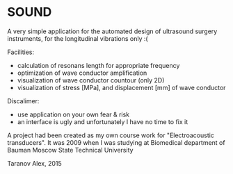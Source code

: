 # SOUND
A very simple application for the automated design of ultrasound surgery instruments,
for the longitudinal vibrations only :( 

Facilities:
- calculation of resonans length for appropriate frequency
- optimization of wave conductor amplification
- visualization of wave conductor countour (only 2D)
- visualization of stress [MPa], and displacement [mm] of wave conductor

Discalimer:
- use application on your own fear & risk
- an interface is ugly and unfortunately I have no time to fix it  

A project had been created as my own course work for "Electroacoustic transducers".
It was 2009 when I was studying at Biomedical department of Bauman Moscow State Technical University

Taranov Alex, 2015

